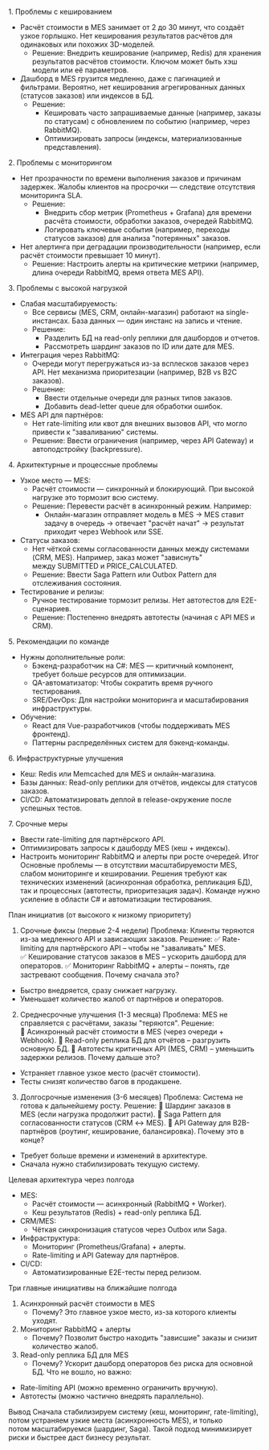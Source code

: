 1. Проблемы с кешированием
* Расчёт стоимости в MES занимает от 2 до 30 минут, что создаёт узкое горлышко. Нет кеширования результатов расчётов для одинаковых или похожих 3D-моделей.
    * Решение: Внедрить кеширование (например, Redis) для хранения результатов расчётов стоимости. Ключом может быть хэш модели или её параметров.
* Дашборд в MES грузится медленно, даже с пагинацией и фильтрами. Вероятно, нет кеширования агрегированных данных (статусов заказов) или индексов в БД.
    * Решение:
        * Кешировать часто запрашиваемые данные (например, заказы по статусам) с обновлением по событию (например, через RabbitMQ).
        * Оптимизировать запросы (индексы, материализованные представления).   

2. Проблемы с мониторингом
* Нет прозрачности по времени выполнения заказов и причинам задержек. Жалобы клиентов на просрочки — следствие отсутствия мониторинга SLA.
    * Решение:
        * Внедрить сбор метрик (Prometheus + Grafana) для времени расчёта стоимости, обработки заказов, очередей RabbitMQ.
        * Логировать ключевые события (например, переходы статусов заказов) для анализа "потерянных" заказов.
* Нет алертинга при деградации производительности (например, если расчёт стоимости превышает 10 минут).
    * Решение: Настроить алерты на критические метрики (например, длина очереди RabbitMQ, время ответа MES API).

3. Проблемы с высокой нагрузкой
* Слабая масштабируемость:
    * Все сервисы (MES, CRM, онлайн-магазин) работают на single-инстансах. База данных — один инстанс на запись и чтение.
    * Решение:
        * Разделить БД на read-only реплики для дашбордов и отчетов.
        * Рассмотреть шардинг заказов по ID или дате для MES.
* Интеграция через RabbitMQ:
    * Очереди могут перегружаться из-за всплесков заказов через API. Нет механизма приоритезации (например, B2B vs B2C заказов).
    * Решение:
        * Ввести отдельные очереди для разных типов заказов.
        * Добавить dead-letter queue для обработки ошибок.
* MES API для партнёров:
    * Нет rate-limiting или квот для внешних вызовов API, что могло привести к "заваливанию" системы.
    * Решение: Ввести ограничения (например, через API Gateway) и автоподстройку (backpressure).

4. Архитектурные и процессные проблемы
* Узкое место — MES:
    * Расчёт стоимости — синхронный и блокирующий. При высокой нагрузке это тормозит всю систему.
    * Решение: Перевести расчёт в асинхронный режим. Например:
        * Онлайн-магазин отправляет модель в MES → MES ставит задачу в очередь → отвечает "расчёт начат" → результат приходит через Webhook или SSE.
* Статусы заказов:
    * Нет чёткой схемы согласованности данных между системами (CRM, MES). Например, заказ может "зависнуть" между SUBMITTED и PRICE_CALCULATED.
    * Решение: Ввести Saga Pattern или Outbox Pattern для отслеживания состояния.
* Тестирование и релизы:
    * Ручное тестирование тормозит релизы. Нет автотестов для E2E-сценариев.
    * Решение: Постепенно внедрять автотесты (начиная с API MES и CRM).

5. Рекомендации по команде
* Нужны дополнительные роли:
    * Бэкенд-разработчик на C#: MES — критичный компонент, требует больше ресурсов для оптимизации.
    * QA-автоматизатор: Чтобы сократить время ручного тестирования.
    * SRE/DevOps: Для настройки мониторинга и масштабирования инфраструктуры.
* Обучение:
    * React для Vue-разработчиков (чтобы поддерживать MES фронтенд).
    * Паттерны распределённых систем для бэкенд-команды.

6. Инфраструктурные улучшения
* Кеш: Redis или Memcached для MES и онлайн-магазина.
* Базы данных: Read-only реплики для отчётов, индексы для статусов заказов.
* CI/CD: Автоматизировать деплой в release-окружение после успешных тестов.  

7. Срочные меры
* Ввести rate-limiting для партнёрского API.
* Оптимизировать запросы к дашборду MES (кеш + индексы).
* Настроить мониторинг RabbitMQ и алерты при росте очередей.
Итог
Основные проблемы — в отсутствии масштабируемости MES, слабом мониторинге и кешировании. Решения требуют как технических изменений (асинхронная обработка, репликация БД), так и процессных (автотесты, приоритезация задач). Команде нужно усиление в области C# и автоматизации тестирования.

План инициатив (от высокого к низкому приоритету)  

1. Срочные фиксы (первые 2-4 недели)
Проблема: Клиенты теряются из-за медленного API и зависающих заказов. Решение: ✅ Rate-limiting для партнёрского API – чтобы не "заваливать" MES. ✅ Кеширование статусов заказов в MES – ускорить дашборд для операторов. ✅ Мониторинг RabbitMQ + алерты – понять, где застревают сообщения.
Почему сначала это?
* Быстро внедряется, сразу снижает нагрузку.
* Уменьшает количество жалоб от партнёров и операторов.  

2. Среднесрочные улучшения (1-3 месяца)
Проблема: MES не справляется с расчётами, заказы "теряются". Решение: 🔹 Асинхронный расчёт стоимости в MES (через очереди + Webhook). 🔹 Read-only реплика БД для отчётов – разгрузить основную БД. 🔹 Автотесты критичных API (MES, CRM) – уменьшить задержки релизов.
Почему дальше это?
* Устраняет главное узкое место (расчёт стоимости).
* Тесты снизят количество багов в продакшене.  

3. Долгосрочные изменения (3-6 месяцев)
Проблема: Система не готова к дальнейшему росту. Решение: 🚀 Шардинг заказов в MES (если нагрузка продолжит расти). 🚀 Saga Pattern для согласованности статусов (CRM ↔ MES). 🚀 API Gateway для B2B-партнёров (роутинг, кеширование, балансировка).
Почему это в конце?
* Требует больше времени и изменений в архитектуре.
* Сначала нужно стабилизировать текущую систему.  

Целевая архитектура через полгода
* MES:
    * Расчёт стоимости — асинхронный (RabbitMQ + Worker).
    * Кеш результатов (Redis) + read-only реплика БД.
* CRM/MES:
    * Чёткая синхронизация статусов через Outbox или Saga.
* Инфраструктура:
    * Мониторинг (Prometheus/Grafana) + алерты.
    * Rate-limiting и API Gateway для партнёров.
* CI/CD:
    * Автоматизированные E2E-тесты перед релизом.  

Три главные инициативы на ближайшие полгода
1. Асинхронный расчёт стоимости в MES
    * Почему? Это главное узкое место, из-за которого клиенты уходят.
2. Мониторинг RabbitMQ + алерты
    * Почему? Позволит быстро находить "зависшие" заказы и снизит количество жалоб.
3. Read-only реплика БД для MES
    * Почему? Ускорит дашборд операторов без риска для основной БД.
Что не вошло, но важно:
* Rate-limiting API (можно временно ограничить вручную).
* Автотесты (можно частично внедрять параллельно).

Вывод
Сначала стабилизируем систему (кеш, мониторинг, rate-limiting), потом устраняем узкие места (асинхронность MES), и только потом масштабируемся (шардинг, Saga). Такой подход минимизирует риски и быстрее даст бизнесу результат.
